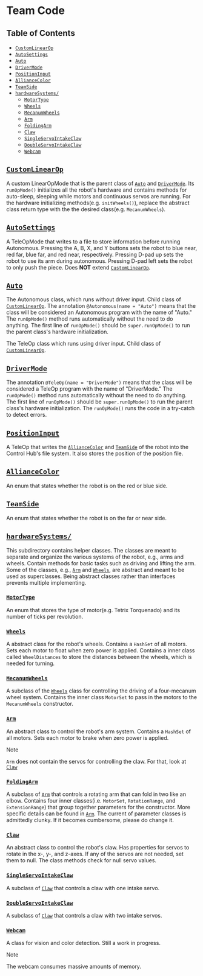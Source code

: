 # Team Code

## Table of Contents

- [`CustomLinearOp`](#customlinearop)
- [`AutoSettings`](#autosettings)
- [`Auto`](#auto)
- [`DriverMode`](#drivermode)
- [`PositionInput`](#positioninput)
- [`AllianceColor`](#alliancecolor)
- [`TeamSide`](#teamside)
- [`hardwareSystems/`](#hardwaresystems)
  - [`MotorType`](#motortype)
  - [`Wheels`](#wheels)
  - [`MecanumWheels`](#mecanumwheels)
  - [`Arm`](#arm)
  - [`FoldingArm`](#foldingarm)
  - [`Claw`](#claw)
  - [`SingleServoIntakeClaw`](#singleservointakeclaw)
  - [`DoubleServoIntakeClaw`](#doubleservointakeclaw)
  - [`Webcam`](#webcam)

## [`CustomLinearOp`](CustomLinearOp.java)

A custom LinearOpMode that is the parent class of [`Auto`](#auto) and [`DriverMode`](#drivermode).
Its `runOpMode()` initializes all the robot's hardware and contains methods for auto-sleep,
sleeping while motors and continuous servos are running.
For the hardware initializing methods(e.g. `initWheels()`),
replace the abstract class return type with the the desired class(e.g. `MecanumWheels`).

## [`AutoSettings`](AutoSettings.java)

A TeleOpMode that writes to a file to store information before running Autonomous.
Pressing the A, B, X, and Y buttons sets the robot to
blue near, red far, blue far, and red near, respectively.
Pressing D-pad up sets the robot to use its arm during autonomous.
Pressing D-pad left sets the robot to only push the piece.
Does **NOT** extend [`CustomLinearOp`](#customlinearop).

## [`Auto`](Auto.java)

The Autonomous class, which runs without driver input.
Child class of [`CustomLinearOp`](#customlinearop).
The annotation `@Autonomous(name = "Auto")` means that
the class will be considered an Autonomous program with the name of "Auto."
The `runOpMode()` method runs automatically without the need to do anything.
The first line of `runOpMode()` should be `super.runOpMode()`
to run the parent class's hardware initialization.

The TeleOp class which runs using driver input.
Child class of [`CustomLinearOp`](#customlinearop).

## [`DriverMode`](DriverMode.java)

The annotation `@TeleOp(name = "DriverMode")` means that
the class will be considered a TeleOp program with the name of "DriverMode."
The `runOpMode()` method runs automatically without the need to do anything.
The first line of `runOpMode()` should be `super.runOpMode()`
to run the parent class's hardware initialization.
The `runOpMode()` runs the code in a try-catch to detect errors.

## [`PositionInput`](PositionInput.java)

A TeleOp that writes the [`AllianceColor`](#alliancecolor) and [`TeamSide`](#teamside)
of the robot into the Control Hub's file system.
It also stores the position of the position file.

## [`AllianceColor`](AllianceColor.java)

An enum that states whether the robot is on the red or blue side.

## [`TeamSide`](TeamSide.java)

An enum that states whether the robot is on the far or near side.

## [`hardwareSystems/`](hardwareSystems/)

This subdirectory contains helper classes.
The classes are meant to separate and organize the various systems of the robot,
e.g., arms and wheels.
Contain methods for basic tasks such as driving and lifting the arm.
Some of the classes, e.g., [`Arm`](#arm) and [`Wheels`](#wheels),
are abstract and meant to be used as superclasses.
Being abstract classes rather than interfaces prevents multiple implementing.

### [`MotorType`](hardwareSystems/MotorType.java)

An enum that stores the type of motor(e.g. Tetrix Torquenado)
and its number of ticks per revolution.

### [`Wheels`](hardwareSystems/Wheels.java)

A abstract class for the robot's wheels.
Contains a `HashSet` of all motors.
Sets each motor to float when zero power is applied.
Contains a inner class called `WheelDistances` to store the distances between the wheels,
which is needed for turning.

### [`MecanumWheels`](hardwareSystems/MecanumWheels.java)

A subclass of the [`Wheels`](#wheels) class
for controlling the driving of a four-mecanum wheel system.
Contains the inner class `MotorSet` to pass in the motors to the `MecanumWheels` constructor.

### [`Arm`](hardwareSystems/Arm.java)

An abstract class to control the robot's arm system.
Contains a `HashSet` of all motors.
Sets each motor to brake when zero power is applied.

> [!Note]
> `Arm` does not contain the servos for controlling the claw.
> For that, look at [`Claw`](#claw)

### [`FoldingArm`](hardwareSystems/FoldingArm.java)

A subclass of [`Arm`](#arm) that controls a rotating arm that can fold in two like an elbow.
Contains four inner classes(i.e. `MotorSet`, `RotationRange`,
and `ExtensionRange`) that group together parameters for the constructor.
More specific details can be found in [`Arm`](#arm).
The current of parameter classes is admittedly clunky.
If it becomes cumbersome, please do change it.

### [`Claw`](hardwareSystems/Claw.java)

An abstract class to control the robot's claw.
Has properties for servos to rotate in the x-, y-, and z-axes.
If any of the servos are not needed, set them to null.
The class methods check for null servo values.

### [`SingleServoIntakeClaw`](hardwareSystems/SingleServoIntakeClaw.java)

A subclass of [`Claw`](#claw) that controls a claw with one intake servo.

### [`DoubleServoIntakeClaw`](hardwareSystems/DoubleServoIntakeClaw.java)

A subclass of [`Claw`](#claw) that controls a claw with two intake servos.

### [`Webcam`](hardwareSystems/Webcam.java)

A class for vision and color detection.
Still a work in progress.

> [!Note]
> The webcam consumes massive amounts of memory.
